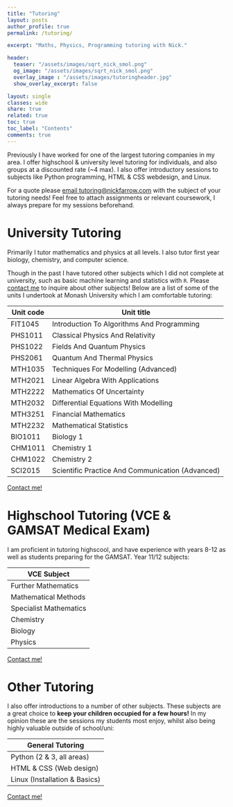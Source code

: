```yaml
---
title: "Tutoring"
layout: posts
author_profile: true
permalink: /tutoring/

excerpt: "Maths, Physics, Programming tutoring with Nick."

header:
  teaser: "/assets/images/sqrt_nick_smol.png"
  og_image: "/assets/images/sqrt_nick_smol.png"
  overlay_image : "/assets/images/tutoringheader.jpg"
  show_overlay_excerpt: false

layout: single
classes: wide
share: true
related: true
toc: true
toc_label: "Contents"
comments: true
---
```

Previously I have worked for one of the largest tutoring companies in my area. I offer highschool & university level tutoring for individuals, and also groups at a discounted rate (~4 max). I also offer introductory sessions to subjects like Python programming, HTML & CSS webdesign, and Linux. 

For a quote please [email tutoring@nickfarrow.com](mailto:tutoring@nickfarrow.com) with the subject of your tutoring needs! Feel free to attach assignments or relevant coursework, I always prepare for my sessions beforehand.


# University Tutoring
Primarily I tutor mathematics and physics at all levels. I also tutor first year biology, chemistry, and computer science.

Though in the past I have tutored other subjects which I did not complete at university, such as basic machine learning and statistics with `R`. Please [contact me](tutoring@nickfarrow.com) to inquire about other subjects! Below are a list of some of the units I undertook at Monash University which I am comfortable tutoring:

| Unit code | Unit title                                       |
|-----------|--------------------------------------------------|
| FIT1045   | Introduction To Algorithms And Programming       |
| PHS1011   | Classical Physics And Relativity                 |
| PHS1022   | Fields And Quantum Physics                       |
| PHS2061   | Quantum And Thermal Physics                      |
| MTH1035   | Techniques For Modelling (Advanced)              |
| MTH2021   | Linear Algebra With Applications                 |
| MTH2222   | Mathematics Of Uncertainty                       |
| MTH2032   | Differential Equations With Modelling            |
| MTH3251   | Financial Mathematics                            |
| MTH2232   | Mathematical Statistics                          |
| BIO1011   | Biology 1                                        |
| CHM1011   | Chemistry 1                                      |
| CHM1022   | Chemistry 2                                      |
| SCI2015   | Scientific Practice And Communication (Advanced) |

[Contact me!](tutoring@nickfarrow.com)

# Highschool Tutoring (VCE & GAMSAT Medical Exam)
I am proficient in tutoring highscool, and have experience with years 8-12 as well as students preparing for the GAMSAT. Year 11/12 subjects:

| VCE Subject            |
|------------------------|
| Further Mathematics    |
| Mathematical Methods   |
| Specialist Mathematics |
| Chemistry              |
| Biology                |
| Physics                |

[Contact me!](tutoring@nickfarrow.com)

# Other Tutoring
I also offer introductions to a number of other subjects. These subjects are a great choice to **keep your children occupied for a few hours!** In my opinion these are the sessions my students most enjoy, whilst also being highly valuable outside of school/uni:

| General Tutoring              |
|-------------------------------|
| Python (2 & 3, all areas)    |
| HTML & CSS (Web design)       |
| Linux (Installation & Basics) |

[Contact me!](tutoring@nickfarrow.com)
